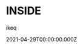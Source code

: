 ---
title: INSIDE
github: https://github.com/ikeq/hexo-theme-inside
demo: https://blog.oniuo.com/theme-inside
license: MIT
author: ikeq
author_link: ''
author_twitter: ''
date: 2021-04-29T00:00:00.000Z
ssg:
  - Hexo
cms: null
css: null
category: null
description: null
draft: false
publish_date: '2017-11-09T03:34:33Z'
update_date: '2022-10-30T04:13:39Z'
github_star: 631
github_fork: 94
---